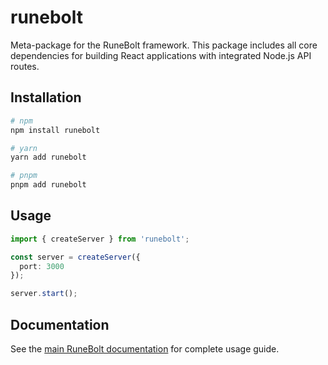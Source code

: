 # runebolt

Meta-package for the RuneBolt framework. This package includes all core dependencies for building React applications with integrated Node.js API routes.

## Installation

```bash
# npm
npm install runebolt

# yarn
yarn add runebolt

# pnpm
pnpm add runebolt
```

## Usage

```typescript
import { createServer } from 'runebolt';

const server = createServer({
  port: 3000
});

server.start();
```

## Documentation

See the [main RuneBolt documentation](../README.md) for complete usage guide.
